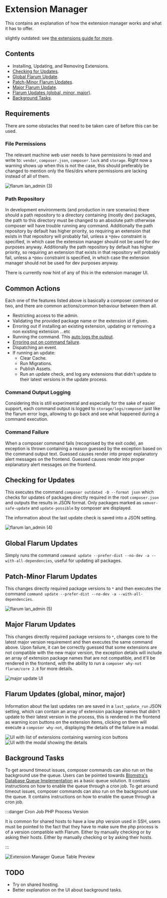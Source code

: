 # Extension Manager

This contains an explanation of how the extension manager works and what it has to offer.

slightly outdated: see [the extensions guide for more](/extensions.md).

## Contents

- Installing, Updating, and Removing Extensions.
- [Checking for Updates](#checking-for-updates).
- [Global Flarum Update](#global-flarum-updates).
- [Patch-Minor Flarum Updates](#patch-minor-flarum-updates).
- [Major Flarum Update](#major-flarum-updates).
- [Flarum Updates (global, minor, major)](#flarum-updates-global-minor-major).
- [Background Tasks](#background-tasks).

## Requirements

There are some obstacles that need to be taken care of before this can be used.

### File Permissions

The relevant machine web user needs to have permissions to read and write to: `vendor`, `composer.json`, `composer.lock` and `storage`. Right now a warning shows up when this is not the case, this should preferably be changed to mention only the files/dirs where permissions are lacking instead of all of them.

![flarum lan\_admin (3)](https://user-images.githubusercontent.com/20267363/135268536-f79d42ab-6e05-4e41-b2ab-d95ec7a8b021.png)

### Path Repository

In development environments (and production in rare scenarios) there should a path repository to a directory containing (mostly dev) packages, the path to this directory must be changed to an absolute path otherwise composer will have trouble running any command. Additionally the path repository by default has higher priority, so requiring an extension that exists in that repository will probably fail, unless a <code>\*@dev</code> constraint is specified, in which case the extension manager should not be used for dev purposes anyway. Additionally the path repository by default has higher priority, so requiring an extension that exists in that repository will probably fail, unless a `*@dev` constraint is specified, in which case the extension manager should not be used for dev purposes anyway.

There is currently now hint of any of this in the extension manager UI.

## Common Actions

Each one of the features listed above is basically a composer command or two, and there are common actions/common behaviour between them all.

- Restricting access to the admin.
- Validating the provided package name or the extension id if given.
- Erroring out if installing an existing extension, updating or removing a non existing extension ...etc
- Running the command. This [auto logs the output](#command-output-logging).
- [Erroring out on command failure](#command-failure).
- Dispatching an event.
- If running an update:
  - Clear Cache.
  - Run Migrations.
  - Publish Assets.
  - Run an update check, and log any extensions that didn't update to their latest versions in the update process.

### Command Output Logging

Considering this is still experimental and especially for the sake of easier support, each command output is logged to `storage/logs/composer` just like the flarum error logs, allowing to go back and see what happened during a command execution.

### Command Failure

When a composer command fails (recognised by the exit code), an exception is thrown containing a reason guessed by the exception based on the command output text. Guessed causes render into proper explanatory alert messages on the frontend. Guessed causes render into proper explanatory alert messages on the frontend.

## Checking for Updates

This executes the command `composer outdated -D --format json` which checks for updates of packages directly required in the root `composer.json` and outputs the results in JSON format. Only packages marked as `semver-safe-update` and `update-possible` by composer are displayed.

The information about the last update check is saved into a JSON setting.

![flarum lan\_admin (4)](https://user-images.githubusercontent.com/20267363/135272032-9de37599-b364-4e42-b234-1113135eaa83.png)

## Global Flarum Updates

Simply runs the command `command update --prefer-dist --no-dev -a --with-all-dependencies`, useful for updating all packages.

## Patch-Minor Flarum Updates

This changes directly required package versions to `*` and then executes the command `command update --prefer-dist --no-dev -a --with-all-dependencies`.

![flarum lan\_admin (5)](https://user-images.githubusercontent.com/20267363/135276114-ae438c2f-4122-45bd-b32f-690de3b56e25.png)

## Major Flarum Updates

This changes directly required package versions to `*`, changes core to the latest major version requirement and then executes the same command above. Upon failure, it can be correctly guessed that some extensions are not compatible with the new major version, the exception details will include an array of extension package names that are not compatible, and it'll be rendered in the frontend, with the ability to run a `composer why-not flarum/core 2.0` for more details.

![major update UI](https://user-images.githubusercontent.com/20267363/143277865-8323fa9a-c80f-4015-baca-fce4d2b5d585.png)

## Flarum Updates (global, minor, major)

Information about the last updates ran are saved in a `last_update_run` JSON setting, which can contain an array of extension package names that didn't update to their latest version in the process, this is rendered in the frontend as warning icon buttons on the extension items, clicking on them will execute a `composer why-not`, displaying the details of the failure in a modal.

![UI with list of extensions containing warning icon buttons](https://user-images.githubusercontent.com/20267363/143278774-6fada0da-dead-474b-8dfa-feda5021134f.png) ![UI with the modal showing the details](https://user-images.githubusercontent.com/20267363/143278786-d283db62-de96-4019-954e-932d0d6eac15.png)

## Background Tasks

To get around timeout issues, composer commands can also run on the background use the queue. Users can be pointed towards <a href="https://discuss.flarum.org/d/28151-database-queue-the-simplest-queue-even-for-shared-hosting">Blomstra's Database Queue Implementation</a> as a basic queue solution. It contains instructions on how to enable the queue through a cron job. To get around timeout issues, composer commands can also run on the background use the queue. It contains instructions on how to enable the queue through a cron job.

:::danger Cron Job PHP Process Version

It is common for shared hosts to have a low php version used in SSH, users must be pointed to the fact that they have to make sure the php process is of a version compatible with Flarum. Either by manually checking or by asking their hosts. Either by manually checking or by asking their hosts.

:::

![Extension Manager Queue Table Preview](/en/img/extension-manager-queue.png)

## TODO

- Try on shared hosting.
- Better explanation on the UI about background tasks.
